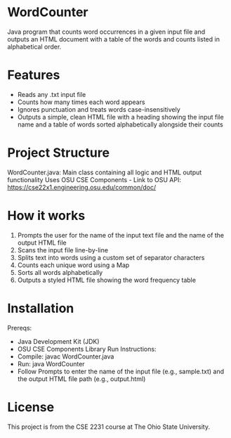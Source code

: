 # WordCounter
Java program that counts word occurrences in a given input file and outputs an HTML document with a table of the words and counts listed in alphabetical order.

# Features
- Reads any .txt input file
- Counts how many times each word appears
- Ignores punctuation and treats words case-insensitively
- Outputs a simple, clean HTML file with a heading showing the input file name and a table of words sorted alphabetically alongside their counts

# Project Structure
WordCounter.java: Main class containing all logic and HTML output functionality
Uses OSU CSE Components - Link to OSU API: https://cse22x1.engineering.osu.edu/common/doc/

# How it works
1. Prompts the user for the name of the input text file and the name of the output HTML file
2. Scans the input file line-by-line
3. Splits text into words using a custom set of separator characters
4. Counts each unique word using a Map
5. Sorts all words alphabetically
6. Outputs a styled HTML file showing the word frequency table

# Installation
Prereqs: 
  - Java Development Kit (JDK)
  - OSU CSE Components Library
Run Instructions:
  - Compile: javac WordCounter.java
  - Run: java WordCounter
  - Follow Prompts to enter the name of the input file (e.g., sample.txt) and the output HTML file path (e.g., output.html)

# License
This project is from the CSE 2231 course at The Ohio State University.
